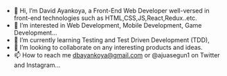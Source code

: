 - 👋 Hi, I’m David Ayankoya, a Front-End Web Developer well-versed in front-end technologies such as HTML,CSS,JS,React,Redux..etc.
- 👀 I’m interested in Web Development, Mobile Development, Game Development...
- 🌱 I’m currently learning Testing and Test Driven Development (TDD),
- 💞️ I’m looking to collaborate on any interesting products and ideas.
- 📫 How to reach me dbayankoya@gmail.com or @ajuasegun1 on Twitter and Instagram...

<!---
davidayankoya/davidayankoya is a ✨ special ✨ repository because its `README.md` (this file) appears on your GitHub profile.
You can click the Preview link to take a look at your changes.
--->
